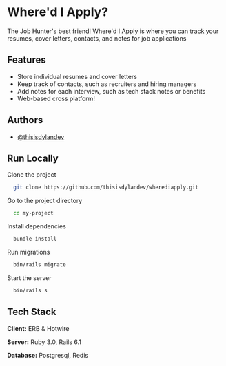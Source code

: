 
# Where'd I Apply?

The Job Hunter's best friend! Where'd I Apply is where you can track your resumes, cover letters, contacts, and notes for job applications


## Features

- Store individual resumes and cover letters
- Keep track of contacts, such as recruiters and hiring managers
- Add notes for each interview, such as tech stack notes or benefits
- Web-based cross platform!

  
## Authors

- [@thisisdylandev](https://www.github.com/thisisdylandev)

  
## Run Locally

Clone the project

```bash
  git clone https://github.com/thisisdylandev/wherediapply.git
```

Go to the project directory

```bash
  cd my-project
```

Install dependencies

```bash
  bundle install
```

Run migrations

```bash
  bin/rails migrate
```

Start the server

```bash
  bin/rails s
```

  
## Tech Stack

**Client:** ERB & Hotwire

**Server:** Ruby 3.0, Rails 6.1

**Database:** Postgresql, Redis

  